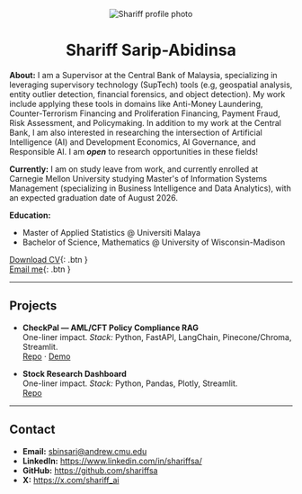 <a id="top"></a>

<p align="center">
  <img src="assets/img/profile.jpg" alt="Shariff profile photo" class="avatar" />
</p>

<h1 style="text-align: center;">
  Shariff Sarip-Abidinsa
</h1>

**About:** I am a Supervisor at the Central Bank of Malaysia, specializing in leveraging supervisory technology (SupTech) tools (e.g, geospatial analysis, entity outlier detection, financial forensics, and object detection). My work include applying these tools in domains like Anti-Money Laundering, Counter-Terrorism Financing and Proliferation Financing, Payment Fraud, Risk Assessment, and Policymaking. In addition to my work at the Central Bank, I am also interested in researching the intersection of Artificial Intelligence (AI) and Development Economics, AI Governance, and Responsible AI. I am _**open**_ to research opportunities in these fields!

**Currently:** I am on study leave from work, and currently enrolled at Carnegie Mellon University studying Master's of Information Systems Management (specializing in Business Intelligence and Data Analytics), with an expected graduation date of August 2026.

**Education:**
- Master of Applied Statistics @ Universiti Malaya
- Bachelor of Science, Mathematics @ University of Wisconsin-Madison

[Download CV](assets/resume/resume.pdf){: .btn }  
[Email me](mailto:sbinsari@andrew.cmu.edu){: .btn }

---

## Projects <a id="projects"></a>

- **CheckPal — AML/CFT Policy Compliance RAG**  
  One-liner impact. _Stack:_ Python, FastAPI, LangChain, Pinecone/Chroma, Streamlit.  
  [Repo](#) · [Demo](#)

- **Stock Research Dashboard**  
  One-liner impact. _Stack:_ Python, Pandas, Plotly, Streamlit.  
  [Repo](#)

---

## Contact <a id="contact"></a>

- **Email:** sbinsari@andrew.cmu.edu 
- **LinkedIn:** https://www.linkedin.com/in/shariffsa/  
- **GitHub:** https://github.com/shariffsa
- **X:** https://x.com/shariff_ai
